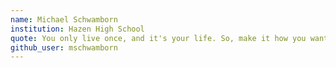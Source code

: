 ```yaml
---
name: Michael Schwamborn
institution: Hazen High School
quote: You only live once, and it's your life. So, make it how you want to be, with no regrets.
github_user: mschwamborn
---
```

